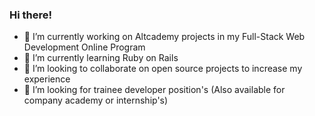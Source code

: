 ### Hi there!

- 🔭 I’m currently working on Altcademy projects in my Full-Stack Web Development Online Program
- 🌱 I’m currently learning Ruby on Rails
- 👯 I’m looking to collaborate on open source projects to increase my experience
- 🤔 I’m looking for trainee developer position's (Also available for company academy or internship's) 

